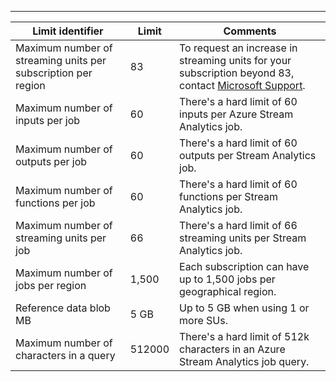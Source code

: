 ---
| Limit identifier | Limit | Comments |
| --- | --- | --- |
| Maximum number of streaming units per subscription per region |83 |To request an increase in streaming units for your subscription beyond 83, contact [Microsoft Support](https://support.microsoft.com/en-us). |
| Maximum number of inputs per job |60 |There's a hard limit of 60 inputs per Azure Stream Analytics job. |
| Maximum number of outputs per job |60 |There's a hard limit of 60 outputs per Stream Analytics job. |
| Maximum number of functions per job |60 |There's a hard limit of 60 functions per Stream Analytics job. |
| Maximum number of streaming units per job |66 |There's a hard limit of 66 streaming units per Stream Analytics job. |
| Maximum number of jobs per region |1,500 |Each subscription can have up to 1,500 jobs per geographical region. |
| Reference data blob MB | 5 GB | Up to 5 GB when using 1 or more SUs. |
| Maximum number of characters in a query | 512000 | There's a hard limit of 512k characters in an Azure Stream Analytics job query.|